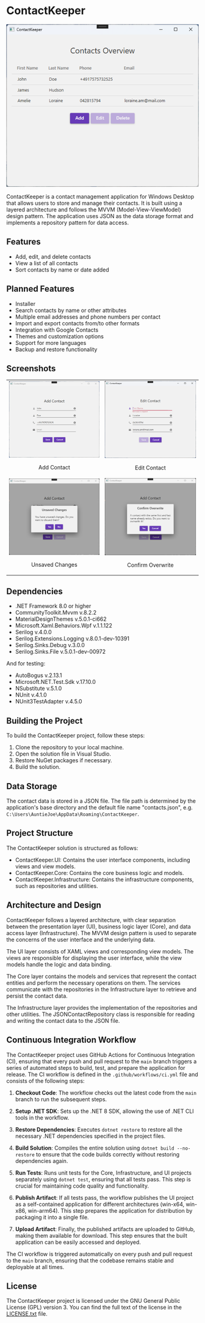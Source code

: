 # ContactKeeper

![Contacts Overview](Readme-Resources/contacts-overview.png)

ContactKeeper is a contact management application for Windows Desktop that allows users to store and manage their contacts. It is built using a layered architecture and follows the MVVM (Model-View-ViewModel) design pattern. The application uses JSON as the data storage format and implements a repository pattern for data access.

## Features

- Add, edit, and delete contacts
- View a list of all contacts
- Sort contacts by name or date added

## Planned Features

- Installer
- Search contacts by name or other attributes
- Multiple email addresses and phone numbers per contact
- Import and export contacts from/to other formats
- Integration with Google Contacts
- Themes and customization options
- Support for more languages
- Backup and restore functionality

## Screenshots

<table>
  <tr>
    <td>
      <img src="Readme-Resources/add-contact.png" alt="Add Contact" title="Add Contact" width="300"/>
      <p align="center">Add Contact</p>
    </td>
    <td>
      <img src="Readme-Resources/edit-contact.png" alt="Edit Contact" title="Edit Contact" width="300"/>
      <p align="center">Edit Contact</p>
    </td>
  </tr>
  <tr>    
    <td>
      <img src="Readme-Resources/unsaved-changes.png" alt="Unsaved Changes" title="Unsaved Changes" width="300"/>
      <p align="center">Unsaved Changes</p>
    </td>
    <td>
      <img src="Readme-Resources/confirm-overwrite.png" alt="Confirm Overwrite" title="Confirm Overwrite" width="300"/>
      <p align="center">Confirm Overwrite</p>
    </td>
  </tr>
</table>

## Dependencies

- .NET Framework 8.0 or higher
- CommunityToolkit.Mvvm v.8.2.2
- MaterialDesignThemes v.5.0.1-ci662
- Microsoft.Xaml.Behaviors.Wpf v.1.1.122
- Serilog v.4.0.0
- Serilog.Extensions.Logging v.8.0.1-dev-10391
- Serilog.Sinks.Debug v.3.0.0
- Serilog.Sinks.File v.5.0.1-dev-00972

And for testing:
- AutoBogus v.2.13.1
- Microsoft.NET.Test.Sdk v.17.10.0
- NSubstitute v.5.1.0
- NUnit v.4.1.0
- NUnit3TestAdapter v.4.5.0

## Building the Project

To build the ContactKeeper project, follow these steps:

1. Clone the repository to your local machine.
2. Open the solution file in Visual Studio.
3. Restore NuGet packages if necessary.
4. Build the solution.

## Data Storage

The contact data is stored in a JSON file. The file path is determined by the application's base directory and the default file name "contacts.json", e.g. `C:\Users\AuntieJoe\AppData\Roaming\ContactKeeper`.

## Project Structure

The ContactKeeper solution is structured as follows:

- ContactKeeper.UI: Contains the user interface components, including views and view models.
- ContactKeeper.Core: Contains the core business logic and models.
- ContactKeeper.Infrastructure: Contains the infrastructure components, such as repositories and utilities.

## Architecture and Design

ContactKeeper follows a layered architecture, with clear separation between the presentation layer (UI), business logic layer (Core), and data access layer (Infrastructure). The MVVM design pattern is used to separate the concerns of the user interface and the underlying data.

The UI layer consists of XAML views and corresponding view models. The views are responsible for displaying the user interface, while the view models handle the logic and data binding.

The Core layer contains the models and services that represent the contact entities and perform the necessary operations on them. The services communicate with the repositories in the Infrastructure layer to retrieve and persist the contact data.

The Infrastructure layer provides the implementation of the repositories and other utilities. The JSONContactRepository class is responsible for reading and writing the contact data to the JSON file.

## Continuous Integration Workflow

The ContactKeeper project uses GitHub Actions for Continuous Integration (CI), ensuring that every push and pull request to the `main` branch triggers a series of automated steps to build, test, and prepare the application for release. The CI workflow is defined in the `.github/workflows/ci.yml` file and consists of the following steps:

1. **Checkout Code**: The workflow checks out the latest code from the `main` branch to run the subsequent steps.

2. **Setup .NET SDK**: Sets up the .NET 8 SDK, allowing the use of .NET CLI tools in the workflow.

3. **Restore Dependencies**: Executes `dotnet restore` to restore all the necessary .NET dependencies specified in the project files.

4. **Build Solution**: Compiles the entire solution using `dotnet build --no-restore` to ensure that the code builds correctly without restoring dependencies again.

5. **Run Tests**: Runs unit tests for the Core, Infrastructure, and UI projects separately using `dotnet test`, ensuring that all tests pass. This step is crucial for maintaining code quality and functionality.

6. **Publish Artifact**: If all tests pass, the workflow publishes the UI project as a self-contained application for different architectures (win-x64, win-x86, win-arm64). This step prepares the application for distribution by packaging it into a single file.

7. **Upload Artifact**: Finally, the published artifacts are uploaded to GitHub, making them available for download. This step ensures that the built application can be easily accessed and deployed.

The CI workflow is triggered automatically on every push and pull request to the `main` branch, ensuring that the codebase remains stable and deployable at all times.

## License

The ContactKeeper project is licensed under the GNU General Public License (GPL) version 3. You can find the full text of the license in the [LICENSE.txt](LICENSE.txt) file.
